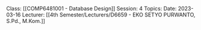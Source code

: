 Class: [[COMP6481001 - Database Design]]
Session: 4
Topics: 
Date: 2023-03-16
Lecturer: [[4th Semester/Lecturers/D6659 - EKO SETYO PURWANTO, S.Pd., M.Kom.]]


